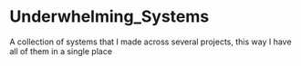 # Underwhelming_Systems
A collection of systems that I made across several projects, this way I have all of them in a single place
